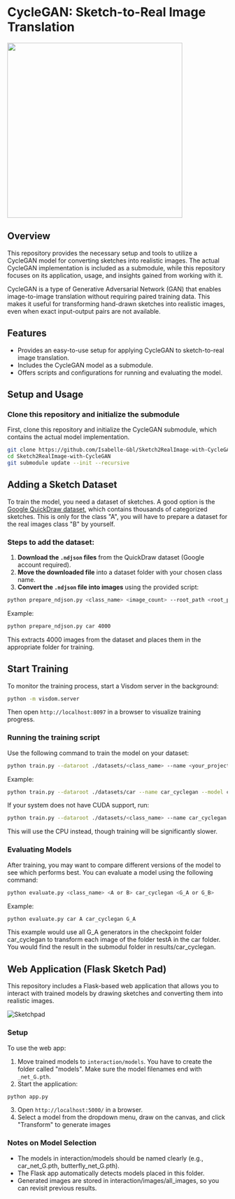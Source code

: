 # CycleGAN: Sketch-to-Real Image Translation
<picture>
  <img src="https://github.com/user-attachments/assets/3e45dd0c-5053-4501-8f1b-6b1d3a04a12f" width="400">
</picture>


## Overview
This repository provides the necessary setup and tools to utilize a CycleGAN model for converting sketches into realistic images. The actual CycleGAN implementation is included as a submodule, while this repository focuses on its application, usage, and insights gained from working with it.

CycleGAN is a type of Generative Adversarial Network (GAN) that enables image-to-image translation without requiring paired training data. This makes it useful for transforming hand-drawn sketches into realistic images, even when exact input-output pairs are not available.

## Features
- Provides an easy-to-use setup for applying CycleGAN to sketch-to-real image translation.
- Includes the CycleGAN model as a submodule.
- Offers scripts and configurations for running and evaluating the model.

## Setup and Usage

### Clone this repository and initialize the submodule
First, clone this repository and initialize the CycleGAN submodule, which contains the actual model implementation.

```bash
git clone https://github.com/Isabelle-Gbl/Sketch2RealImage-with-CycleGAN.git
cd Sketch2RealImage-with-CycleGAN
git submodule update --init --recursive
```

## Adding a Sketch Dataset
To train the model, you need a dataset of sketches. A good option is the [Google QuickDraw dataset](https://console.cloud.google.com/storage/browser/quickdraw_dataset/full/simplified), which contains thousands of categorized sketches. This is only for the class "A", you will have to prepare a dataset for the real images class "B" by yourself.

### Steps to add the dataset:
1. **Download the `.ndjson` files** from the QuickDraw dataset (Google account required).
2. **Move the downloaded file** into a dataset folder with your chosen class name.
3. **Convert the `.ndjson` file into images** using the provided script:
```bash
python prepare_ndjson.py <class_name> <image_count> --root_path <root_path>
```
Example:
```bash
python prepare_ndjson.py car 4000
```
This extracts 4000 images from the dataset and places them in the appropriate folder for training.

## Start Training
To monitor the training process, start a Visdom server in the background:
```bash
python -m visdom.server
```
Then open `http://localhost:8097` in a browser to visualize training progress.

### Running the training script
Use the following command to train the model on your dataset:
```bash
python train.py --dataroot ./datasets/<class_name> --name <your_project_name> --model cycle_gan
```
Example:
```bash
python train.py --dataroot ./datasets/car --name car_cyclegan --model cycle_gan
```

If your system does not have CUDA support, run:
```bash
python train.py --dataroot ./datasets/<class_name> --name car_cyclegan --model cycle_gan --gpu_ids -1
```
This will use the CPU instead, though training will be significantly slower.


### Evaluating Models
After training, you may want to compare different versions of the model to see which performs best. You can evaluate a model using the following command:
```bash
python evaluate.py <class_name> <A or B> car_cyclegan <G_A or G_B>
```

Example:
```bash
python evaluate.py car A car_cyclegan G_A
```
This example would use all G_A generators in the checkpoint folder car_cyclegan to transform each image of the folder testA in the car folder. You would find the result in the submodul folder in results/car_cyclegan.

## Web Application (Flask Sketch Pad)
This repository includes a Flask-based web application that allows you to interact with trained models by drawing sketches and converting them into realistic images.

![Sketchpad](https://github.com/user-attachments/assets/279edd77-d87d-4cef-9055-e8d2ae6293fa)

### Setup
To use the web app:
1. Move trained models to `interaction/models`. You have to create the folder called "models". Make sure the model filenames end with `_net_G.pth`.
2. Start the application:
```bash
python app.py
```
3. Open `http://localhost:5000/` in a browser.
4. Select a model from the dropdown menu, draw on the canvas, and click "Transform" to generate images

### Notes on Model Selection
- The models in interaction/models should be named clearly (e.g., car_net_G.pth, butterfly_net_G.pth).
- The Flask app automatically detects models placed in this folder.
- Generated images are stored in interaction/images/all_images, so you can revisit previous results.
